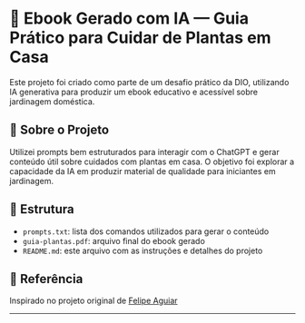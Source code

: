 # 🌿 Ebook Gerado com IA — Guia Prático para Cuidar de Plantas em Casa

Este projeto foi criado como parte de um desafio prático da DIO, utilizando IA generativa para produzir um ebook educativo e acessível sobre jardinagem doméstica.

## 🧠 Sobre o Projeto

Utilizei prompts bem estruturados para interagir com o ChatGPT e gerar conteúdo útil sobre cuidados com plantas em casa. O objetivo foi explorar a capacidade da IA em produzir material de qualidade para iniciantes em jardinagem.

## 📂 Estrutura

- `prompts.txt`: lista dos comandos utilizados para gerar o conteúdo
- `guia-plantas.pdf`: arquivo final do ebook gerado
- `README.md`: este arquivo com as instruções e detalhes do projeto

## 🔗 Referência

Inspirado no projeto original de [Felipe Aguiar](https://github.com/felipeAguiarCode/prompts-recipe-to-create-a-ebook)

---


